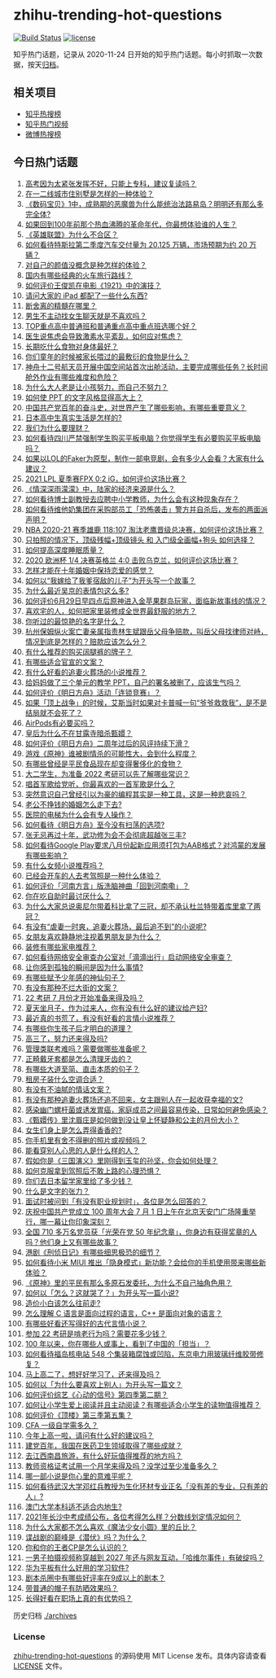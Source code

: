 # zhihu-trending-hot-questions

[![Build Status](https://github.com/justjavac/zhihu-trending-hot-questions/workflows/ci/badge.svg?branch=master)](https://github.com/justjavac/zhihu-trending-hot-questions/actions)
[![license](https://img.shields.io/github/license/justjavac/zhihu-trending-hot-questions)](https://github.com/justjavac/zhihu-trending-hot-questions/blob/master/LICENSE)

知乎热门话题，记录从 2020-11-24 日开始的知乎热门话题。每小时抓取一次数据，按天[归档](./archives)。

## 相关项目

- [知乎热搜榜](https://github.com/justjavac/zhihu-trending-top-search)
- [知乎热门视频](https://github.com/justjavac/zhihu-trending-hot-video)
- [微博热搜榜](https://github.com/justjavac/weibo-trending-hot-search)

## 今日热门话题

<!-- BEGIN -->
<!-- 最后更新时间 Sun Jul 04 2021 17:01:43 GMT+0800 (China Standard Time) -->

1. [高考因为太紧张发挥不好，只能上专科，建议复读吗？](https://www.zhihu.com/question/468480228)
2. [在一二线城市住别墅是怎样的一种体验？](https://www.zhihu.com/question/350485995)
3. [《数码宝贝》1中，成熟期的恶魔兽为什么能统治法路易岛？明明还有那么多完全体?](https://www.zhihu.com/question/37187108)
4. [如果回到100年前那个热血沸腾的革命年代，你最想体验谁的人生？](https://www.zhihu.com/question/460118166)
5. [《英雄联盟》为什么不合区？](https://www.zhihu.com/question/352153885)
6. [如何看待特斯拉第二季度汽车交付量为 20.125 万辆，市场预期为约 20
   万辆？](https://www.zhihu.com/question/469602719)
7. [对自己的颜值没概念是种怎样的体验？](https://www.zhihu.com/question/309262006)
8. [国内有哪些经典的火车旅行路线？](https://www.zhihu.com/question/469093965)
9. [如何评价王俊凯在电影《1921》中的演技？](https://www.zhihu.com/question/468558447)
10. [请问大家的 iPad 都配了一些什么东西?](https://www.zhihu.com/question/441947056)
11. [断舍离的精髓在哪里？](https://www.zhihu.com/question/25044125)
12. [男生不主动找女生聊天就是不喜欢吗？](https://www.zhihu.com/question/428269881)
13. [TOP重点高中普通班和普通重点高中重点班选哪个好？](https://www.zhihu.com/question/461031307)
14. [医生说焦虑会导致激素水平紊乱，如何应对焦虑？](https://www.zhihu.com/question/469907164)
15. [长期吃什么食物对身体最好？](https://www.zhihu.com/question/455630164)
16. [你们童年的时候被家长喂过的最敷衍的食物是什么？](https://www.zhihu.com/question/462844792)
17. [神舟十二号航天员开展中国空间站首次出舱活动，主要完成哪些任务？长时间舱外作业有哪些难度和危险？](https://www.zhihu.com/question/469911953)
18. [为什么大人老是让小孩努力，而自己不努力？](https://www.zhihu.com/question/465729487)
19. [如何使 PPT 的文字风格显得高大上？](https://www.zhihu.com/question/26104860)
20. [中国共产党百年的奋斗史，对世界产生了哪些影响，有哪些重要意义？](https://www.zhihu.com/question/469274581)
21. [日本高中生真实生活是怎样的?](https://www.zhihu.com/question/358652855)
22. [我们为什么要理财？](https://www.zhihu.com/question/24177177)
23. [如何看待四川严禁强制学生购买平板电脑？你觉得学生有必要购买平板电脑吗？](https://www.zhihu.com/question/469907647)
24. [如果以LOL的Faker为原型，制作一部电竞剧，会有多少人会看？大家有什么建议？](https://www.zhihu.com/question/467272877)
25. [2021 LPL 夏季赛FPX 0:2 iG，如何评价这场比赛？](https://www.zhihu.com/question/469808758)
26. [《情深深雨濛濛》中，陆家的经济来源是什么？](https://www.zhihu.com/question/54479741)
27. [如何看待博士副教授去应聘中小学教师，为什么会有这种现象存在？](https://www.zhihu.com/question/469006927)
28. [如何看待维他奶集团在采购部员工「恐怖袭击」警方并自杀后，发布的两面派声明？](https://www.zhihu.com/question/469732478)
29. [NBA 2020-21 赛季雄鹿 118:107
    淘汰老鹰晋级总决赛，如何评价这场比赛？](https://www.zhihu.com/question/469901211)
30. [只拍照的情况下，顶级残幅+顶级镜头 和 入门级全画幅+狗头
    如何选择？](https://www.zhihu.com/question/467675765)
31. [如何提高深度睡眠质量？](https://www.zhihu.com/question/21367788)
32. [2020 欧洲杯 1/4 决赛英格兰 4:0
    击败乌克兰，如何评价这场比赛？](https://www.zhihu.com/question/469893448)
33. [怎样才能在十年婚姻中保持恋爱的感觉？](https://www.zhihu.com/question/458200334)
34. [如何以“我嫁给了我爹宿敌的儿子”为开头写一个故事？](https://www.zhihu.com/question/425380931)
35. [为什么最近吴京的表情包这么多?](https://www.zhihu.com/question/459051105)
36. [如何评价6月29日早四点后原神进入金苹果群岛玩家，面临新故事线的情况？](https://www.zhihu.com/question/468978856)
37. [喜欢宅的人，如何把家里装修成全世界最舒服的地方？](https://www.zhihu.com/question/35781319)
38. [你听过的最惊艳的名字是什么？](https://www.zhihu.com/question/265694919)
39. [杭州保姆纵火案亡妻亲属指责林生斌跟岳父母争赔款，叫岳父母找律师对峙，情况到底是怎样的？赔款应该怎么分？](https://www.zhihu.com/question/469306984)
40. [有什么推荐的购买阔腿裤的牌子？](https://www.zhihu.com/question/40872962)
41. [有哪些适合官宣的文案？](https://www.zhihu.com/question/436157838)
42. [有什么好看的追妻火葬场的小说推荐？](https://www.zhihu.com/question/463126197)
43. [给妈妈做了三个单元的教学 PPT，自己的署名被删了，应该生气吗？](https://www.zhihu.com/question/466380653)
44. [如何评价《明日方舟》活动「连锁竞赛」？](https://www.zhihu.com/question/469569572)
45. [如果「顶上战争」的时候，艾斯当时如果对卡普喊一句“爷爷救救我”，是不是结局就不会死了？](https://www.zhihu.com/question/275781764)
46. [AirPods有必要买吗？](https://www.zhihu.com/question/465884888)
47. [皇后为什么不在甘露寺暗杀甄嬛？](https://www.zhihu.com/question/323782581)
48. [如何评价《明日方舟》二周年过后的风评持续下滑？](https://www.zhihu.com/question/469788139)
49. [游戏《原神》谁被剧情杀的可能性大，会到什么程度？](https://www.zhihu.com/question/466856390)
50. [有哪些曾经是平民食品现在却变得奢侈化的食物？](https://www.zhihu.com/question/468524945)
51. [大二学生，为准备 2022 考研可以先了解哪些常识？](https://www.zhihu.com/question/400494597)
52. [唱首军歌给党听，你最喜欢的一首军歌是什么？](https://www.zhihu.com/question/469697834)
53. [突然意识自己曾经引以为豪的编程其实是一种工具，这是一种悲哀吗？](https://www.zhihu.com/question/469223256)
54. [老公不挣钱的婚姻怎么走下去?](https://www.zhihu.com/question/374704037)
55. [医院的电梯为什么会有专人操作？](https://www.zhihu.com/question/275348817)
56. [如何看待《明日方舟》至今没有扫荡的选项?](https://www.zhihu.com/question/469337436)
57. [张无忌再过十年，武功修为会不会彻底超越张三丰?](https://www.zhihu.com/question/458327600)
58. [如何看待Google
    Play要求八月份起新应用须打包为AAB格式？对鸿蒙的发展有哪些影响？](https://www.zhihu.com/question/469588431)
59. [有什么女频小说推荐吗？](https://www.zhihu.com/question/457795893)
60. [已经会开车的人去考驾照是一种什么体验？](https://www.zhihu.com/question/61195942)
61. [如何评价「河南方言」版洗脑神曲「回到河南嘞」？](https://www.zhihu.com/question/469090177)
62. [你在吃自助时最讨厌什么？](https://www.zhihu.com/question/63212359)
63. [为什么大家总说奥尼尔带着科比拿了三冠，却不承认杜兰特带着库里拿了两冠？](https://www.zhihu.com/question/466820448)
64. [有没有“虐妻一时爽，追妻火葬场，最后追不到”的小说呢?](https://www.zhihu.com/question/397071668)
65. [女朋友喜欢静静地注视着男朋友是为什么？](https://www.zhihu.com/question/309919749)
66. [装修有哪些家电推荐？](https://www.zhihu.com/question/59782502)
67. [如何看待网络安全审查办公室对「滴滴出行」启动网络安全审查？](https://www.zhihu.com/question/469590210)
68. [让你感到孤独的瞬间是因为什么事情?](https://www.zhihu.com/question/465940944)
69. [有哪些赋予少年感的神仙句子？](https://www.zhihu.com/question/464697831)
70. [有没有那种不烂大街的文案？](https://www.zhihu.com/question/466067005)
71. [22 考研 7 月份才开始准备来得及吗？](https://www.zhihu.com/question/461398813)
72. [夏天坐月子，作为过来人，你有没有什么好的建议给产妇?](https://www.zhihu.com/question/460231954)
73. [最近真的书荒了，有没有好看的言情小说推荐？](https://www.zhihu.com/question/465306659)
74. [有哪些你生孩子后才明白的道理？](https://www.zhihu.com/question/463303641)
75. [高三了，努力还来得及吗?](https://www.zhihu.com/question/464944548)
76. [管理类联考难吗？需要做哪些准备呢？](https://www.zhihu.com/question/339992123)
77. [正畸戴牙套都是怎么清理牙齿的？](https://www.zhihu.com/question/458630145)
78. [有哪些大道至简、直击本质的句子？](https://www.zhihu.com/question/466361764)
79. [租房子装什么空调合适？](https://www.zhihu.com/question/456683441)
80. [有没有不油腻的情话文案？](https://www.zhihu.com/question/461738801)
81. [有没有那种追妻火葬场还追不回来，女主跟别人在一起收获幸福的文?](https://www.zhihu.com/question/408254252)
82. [感染幽门螺杆菌或诱发胃癌，家庭成员之间最容易传染，日常如何避免感染？](https://www.zhihu.com/question/469701438)
83. [《甄嬛传》里沈眉庄是如何做到没让皇上怀疑静和公主的月份大小？](https://www.zhihu.com/question/451619488)
84. [女生们身上是怎么弄得香香的?](https://www.zhihu.com/question/285951733)
85. [你手机里有舍不得删的照片或视频吗？](https://www.zhihu.com/question/312849874)
86. [能看穿别人心思的人是什么样的人？](https://www.zhihu.com/question/27095943)
87. [假如你是《三国演义》里刚得到玉玺的孙坚，你会如何处理？](https://www.zhihu.com/question/468740811)
88. [如何克服拿到驾照后不敢上路的心理恐惧？](https://www.zhihu.com/question/378244895)
89. [你们去日本留学家里给了多少钱？](https://www.zhihu.com/question/349176242)
90. [什么是文字的张力？](https://www.zhihu.com/question/20815158)
91. [面试时被问到「有没有职业规划时」，各位是怎么回答的？](https://www.zhihu.com/question/19850945)
92. [庆祝中国共产党成立 100 周年大会 7 月 1
    日上午在北京天安门广场隆重举行，哪一幕让你印象深刻？](https://www.zhihu.com/question/469219832)
93. [全国 710 多万名党员获「光荣在党 50
    年纪念章」，你身边有获得奖章的人吗？他们身上又有哪些故事？](https://www.zhihu.com/question/469220759)
94. [港剧《刑侦日记》有哪些细思极恐的细节？](https://www.zhihu.com/question/465226369)
95. [如何看待小米 MIUI
    推出「隐身模式」新功能？会给你的手机使用带来哪些新体验？](https://www.zhihu.com/question/469242892)
96. [《原神》里的平民有那么多原石发委托，为什么不自己抽角色用？](https://www.zhihu.com/question/462697256)
97. [如何以「怎么？这就哭了？」为开头写一篇小说?](https://www.zhihu.com/question/453484837)
98. [造价小白该怎么往前走?](https://www.zhihu.com/question/459896991)
99. [怎么理解 C 语言是面向过程的语言，C++ 是面向对象的语言？](https://www.zhihu.com/question/24425316)
100. [有哪些好看还写得好的古代言情小说？](https://www.zhihu.com/question/305808724)
101. [参加 22 考研是啃老行为吗？需要花多少钱？](https://www.zhihu.com/question/469453406)
102. [100 年以来，你在哪些人或事上，看到了中国的「担当」？](https://www.zhihu.com/question/469083054)
103. [如何看待福岛核电站 548
     个集装箱腐蚀或凹陷，东京电力用玻璃纤维胶带修复？](https://www.zhihu.com/question/469544314)
104. [马上高二了，想好好学习了，还来得及吗？](https://www.zhihu.com/question/464340442)
105. [如何以「为什么要喜欢上别人」为开头写一篇文？](https://www.zhihu.com/question/443120413)
106. [如何评价综艺《心动的信号》第四季第二期？](https://www.zhihu.com/question/469588792)
107. [如何让小学生爱上阅读并且主动阅读？有哪些适合小学生的读物值得推荐？](https://www.zhihu.com/question/20298114)
108. [如何评价《顶楼》第三季第五集？](https://www.zhihu.com/question/469569647)
109. [CFA 一级自学需多久？](https://www.zhihu.com/question/46129772)
110. [今年上高一啦，请问有什么好的建议吗？](https://www.zhihu.com/question/467877062)
111. [建党百年，我国在医药卫生领域取得了哪些成就？](https://www.zhihu.com/question/468756547)
112. [去江西南昌旅游，有什么好玩值得推荐的地方吗？](https://www.zhihu.com/question/348057500)
113. [教师资格证考试用一个月学来得及吗？没学过至少准备多久？](https://www.zhihu.com/question/412569772)
114. [哪一部小说是你心里的意难平呢？](https://www.zhihu.com/question/467675119)
115. [如何看待武汉大学邓红兵教授为生化环材专业正名「没有差的专业，只有差的人」?](https://www.zhihu.com/question/469600953)
116. [澳门大学本科适不适合内地生?](https://www.zhihu.com/question/371477684)
117. [2021年长沙中考成绩公布，各位考得怎么样？分数线划定情况如何？](https://www.zhihu.com/question/469625668)
118. [为什么大家都不怎么喜欢《魔法少女小圆》里的丘比？](https://www.zhihu.com/question/37154229)
119. [谍战剧的巅峰是《潜伏》吗？为什么？](https://www.zhihu.com/question/467430277)
120. [你和你的王者CP是怎么认识的？](https://www.zhihu.com/question/465183546)
121. [一男子拍摄视频称穿越到 2027
     年还与网友互动，「哈维尔事件」有破绽吗？](https://www.zhihu.com/question/466675842)
122. [华为平板有什么好用的学习软件?](https://www.zhihu.com/question/310728794)
123. [剧本杀圈中有哪些好评率在9成以上的剧本？](https://www.zhihu.com/question/376559705)
124. [带普通的帽子有防晒效果吗？](https://www.zhihu.com/question/444213755)
125. [长得好看在职场上真的有优势吗？](https://www.zhihu.com/question/461972771)

<!-- END -->

历史归档 [./archives](./archives)

### License

[zhihu-trending-hot-questions](https://github.com/justjavac/zhihu-trending-hot-questions)
的源码使用 MIT License 发布。具体内容请查看 [LICENSE](./LICENSE) 文件。
